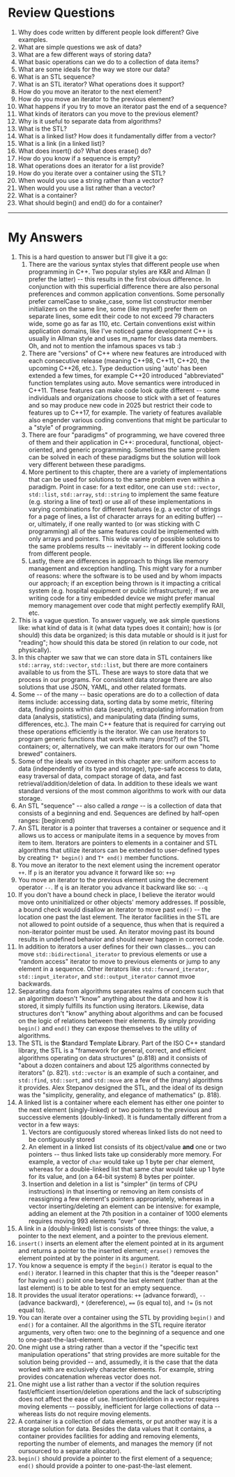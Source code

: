 # Review Questions
1. Why does code written by different people look different? Give examples.
2. What are simple questions we ask of data?
3. What are a few different ways of storing data?
4. What basic operations can we do to a collection of data items?
5. What are some ideals for the way we store our data?
6. What is an STL sequence?
7. What is an STL iterator? What operations does it support?
8. How do you move an iterator to the next element?
9. How do you move an iterator to the previous element?
10. What happens if you try to move an iterator past the end of a sequence?
11. What kinds of iterators can you move to the previous element?
12. Why is it useful to separate data from algorithms?
13. What is the STL?
14. What is a linked list? How does it fundamentally differ from a vector?
15. What is a link (in a linked list)?
16. What does insert() do? What does erase() do?
17. How do you know if a sequence is empty?
18. What operations does an iterator for a list provide?
19. How do you iterate over a container using the STL?
20. When would you use a string rather than a vector?
21. When would you use a list rather than a vector?
22. What is a container?
23. What should begin() and end() do for a container?
---
# My Answers
1. This is a hard question to answer but I'll give it a go: 
   1. There are the various syntax styles that different people use when programming in C++. Two popular styles are K&R and Allman (I prefer the latter) -- this results in the first obvious difference. In conjunction with this superficial difference there are also personal preferences and common application conventions. Some personally prefer camelCase to snake_case, some list constructor member initializers on the same line, some (like myself) prefer them on separate lines, some edit their code to not exceed 79 characters wide, some go as far as 110, etc. Certain conventions exist within application domains, like I've noticed game development C++ is usually in Allman style and uses m_name for class data members. Oh, and not to mention the infamous spaces vs tab :)
   2. There are "versions" of C++ where new features are introduced with each consecutive release (meaning C++98, C++11, C++20, the upcoming C++26, etc.). Type deduction using 'auto' has been extended a few times, for example C++20 introduced "abbreviated" function templates using auto. Move semantics were introduced in C++11. These features can make code look quite different -- some individuals and organizations choose to stick with a set of features and so may produce new code in 2025 but restrict their code to features up to C++17, for example. The variety of features available also engender various coding conventions that might be particular to a "style" of programming. 
   3. There are four "paradigms" of programming, we have covered three of them and their application in C++: procedural, functional, object-oriented, and generic programming. Sometimes the same problem can be solved in each of these paradigms but the solution will look very different between these paradigms.
   4. More pertinent to this chapter, there are a variety of implementations that can be used for solutions to the same problem even within a paradigm. Point in case: for a text editor, one can use ```std::vector```, ```std::list```, ```std::array```, ```std::string``` to implement the same feature (e.g. storing a line of text) or use all of these implementations in varying combinations for different features (e.g. a vector of strings for a page of lines, a list of character arrays for an editing buffer) -- or, ultimately, if one really wanted to (or was sticking with C programming) all of the same features could be implemented with only arrays and pointers. This wide variety of possible solutions to the same problems results -- inevitably -- in different looking code from different people.
   5. Lastly, there are differences in approach to things like memory management and exception handling. This might vary for a number of reasons: where the software is to be used and by whom impacts our approach; if an exception being thrown is it impacting a critical system (e.g. hospital equipment or public infrastructure); if we are writing code for a tiny embedded device we might prefer manual memory management over code that might perfectly exemplify RAII, etc.
2. This is a vague question. To answer vaguely, we ask simple questions like: what kind of data is it (what data types does it contain); how is (or should) this data be organized; is this data mutable or should is it just for "reading"; how should this data be stored (in relation to our code, not physically).
3. In this chapter we saw that we can store data in STL containers like ```std::array```, ```std::vector```, ```std::list```, but there are more containers available to us from the STL. These are ways to store data that we process in our programs. For consistent data storage there are also solutions that use JSON, YAML, and other related formats.
4. Some -- of the many -- basic operations are do to a collection of data items include: accessing data, sorting data by some metric, filtering data, finding points within data (search), extrapolating information from data (analysis, statistics), and manipulating data (finding sums, differences, etc.). The main C++ feature that is required for carrying out these operations efficiently is the iterator. We can use iterators to program generic functions that work with many (most?) of the STL containers; or, alternatively, we can make iterators for our own "home brewed" containers. 
5. Some of the ideals we covered in this chapter are: uniform access to data (independently of its type and storage), type-safe access to data, easy traversal of data, compact storage of data, and fast retrieval/addition/deletion of data. In addition to these ideals we want standard versions of the most common algorithms to work with our data storage.
6. An STL "sequence" -- also called a _range_ -- is a collection of data that consists of a beginning and end. Sequences are defined by half-open ranges: [begin:end)
7. An STL iterator is a pointer that traverses a container or sequence and it allows us to access or manipulate items in a sequence by moves from item to item. Iterators are pointers to elements in a container and STL algorithms that utilize iterators can be extended to user-defined types by creating ```T* begin()``` and ```T* end()``` member functions.
8. You move an iterator to the next element using the increment operator ```++```. If ```p``` is an iterator you advance it forward like so: ```++p```
9. You move an iterator to the previous element using the decrement operator ```--```. If ```q``` is an iterator you advance it backward like so: ```--q```
10. If you don't have a bound check in place, I believe the iterator would move onto uninitialized or other objects' memory addresses. If possible, a bound check would disallow an iterator to move past ```end()``` -- the location one past the last element. The iterator facilities in the STL are not allowed to point outside of a sequence, thus when that is required a non-iterator pointer must be used. An iterator moving past its bound results in undefined behavior and should never happen in correct code.
11. In addition to iterators a user defines for their own classes... you can move ```std::bidirectional_iterator``` to previous elements or use a "random access" iterator to move to previous elements or jump to any element in a sequence. Other iterators like ```std::forward_iterator```, ```std::input_iterator```, and ```std::output_iterator``` cannot mvoe backwards.
12. Separating data from algorithms separates realms of concern such that an algorithm doesn't "know" anything about the data and how it is stored, it simply fulfills its function using iterators. Likewise, data structures don't "know" anything about algorithms and can be focused on the logic of relations between their elements. By simply providing ```begin()``` and ```end()``` they can expose themselves to the utility of algorithms.
13. The STL is the **S**tandard **T**emplate **L**ibrary. Part of the ISO C++ standard library, the STL is a "framework for general, correct, and efficient algorithms operating on data structures" (p.818) and it consists of "about a dozen containers and about 125 algorithms connected by iterators" (p. 821). ```std::vector``` is an example of such a container, and ```std::find```, ```std::sort```, and ```std::move``` are a few of the (many) algorithms it provides. Alex Stepanov designed the STL, and the ideal of its design was the "simplicity, generality, and elegance of mathematics" (p. 818).
14. A linked list is a container where each element has either one pointer to the next element (singly-linked) or two pointers to the previous and successive elements (doubly-linked). It is fundamentally different from a vector in a few ways:
    1.  Vectors are contiguously stored whereas linked lists do not need to be contiguously stored
    2.  An element in a linked list consists of its object/value **and** one or two pointers -- thus linked lists take up considerably more memory. For example, a vector of ```char``` would take up 1 byte per char element, whereas for a double-linked list that same char would take up 1 byte for its value, and (on a 64-bit system) 8 bytes per pointer.
    3.  Insertion and deletion in a list is "simpler" (in terms of CPU instructions) in that inserting or removing an item consists of reassigning a few element's pointers appropriately, whereas in a vector inserting/deleting an element can be intensive: for example, adding an element at the 7th position in a container of 1000 elements requires moving 993 elements "over" one.
15. A link in a (doubly-linked) list is consists of three things: the value, a pointer to the next element, and a pointer to the previous element.
16. ```insert()``` inserts an element after the element pointed at in its argument and returns a pointer to the inserted element; ```erase()``` removes the element pointed at by the pointer in its argument.
17. You know a sequence is empty if the ```begin()``` iterator is equal to the ```end()``` iterator. I learned in this chapter that this is the "deeper reason" for having ```end()``` point one beyond the last element (rather than at the last element) is to be able to test for an empty sequence.
18. It provides the usual iterator operations: ```++``` (advance forward), ```--``` (advance backward), ```*``` (dereference), ```==``` (is equal to), and ```!=``` (is not equal to).
19. You can iterate over a container using the STL by providing ```begin()``` and ```end()``` for a container. All the algorithms in the STL require iterator arguments, very often two: one to the beginning of a sequence and one to one-past-the-last-element.
20. One might use a string rather than a vector if the "specific text manipulation operations" that string provides are more suitable for the solution being provided -- and, assumedly, it is the case that the data worked with are exclusively character elements. For example, string provides concatenation whereas vector does not. 
21. One might use a list rather than a vector if the solution requires fast/efficient insertion/deletion operations and the lack of subscripting does not affect the ease of use. Insertion/deletion in a vector requires moving elements -- possibly, inefficient for large collections of data -- whereas lists do not require moving elements. 
22. A container is a collection of data elements, or put another way it is a storage solution for data. Besides the data values that it contains, a container provides facilities for adding and removing elements, reporting the number of elements, and manages the memory (if not oursourced to a separate allocator).
23. ```begin()``` should provide a pointer to the first element of a sequence; ```end()``` should provide a pointer to one-past-the-last element. 